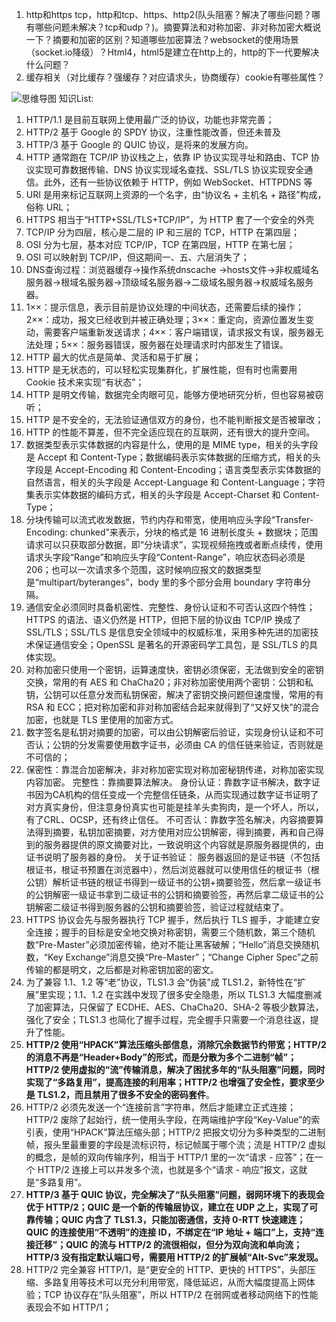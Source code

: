 <!-- https://mp.weixin.qq.com/s/kLQtdVkSF-BiEnWlzKUZXQ -->
1. http和https tcp，http和tcp、https、http2(队头阻塞？解决了哪些问题？哪有哪些问题未解决？tcp和udp？)。摘要算法和对称加密、非对称加密大概说一下？摘要和加密的区别？知道哪些加密算法？websocket的使用场景（socket.io降级）？Html4，html5是建立在http上的，http的下一代要解决什么问题？
2. 缓存相关（对比缓存？强缓存？对应请求头，协商缓存）cookie有哪些属性？


![思维导图](https://static001.geekbang.org/resource/image/27/cc/2781919e73f5d258ff1dc371af632acc.png)
知识List:
1. HTTP/1.1 是目前互联网上使用最广泛的协议，功能也非常完善；
2. HTTP/2 基于 Google 的 SPDY 协议，注重性能改善，但还未普及
3. HTTP/3 基于 Google 的 QUIC 协议，是将来的发展方向。
4. HTTP 通常跑在 TCP/IP 协议栈之上，依靠 IP 协议实现寻址和路由、TCP 协议实现可靠数据传输、DNS 协议实现域名查找、SSL/TLS 协议实现安全通信。此外，还有一些协议依赖于 HTTP，例如 WebSocket、HTTPDNS 等
5. URI 是用来标记互联网上资源的一个名字，由“协议名 + 主机名 + 路径”构成，俗称 URL；
6. HTTPS 相当于“HTTP+SSL/TLS+TCP/IP”，为 HTTP 套了一个安全的外壳
7. TCP/IP 分为四层，核心是二层的 IP 和三层的 TCP，HTTP 在第四层；
8. OSI 分为七层，基本对应 TCP/IP，TCP 在第四层，HTTP 在第七层；
9. OSI 可以映射到 TCP/IP，但这期间一、五、六层消失了；
10. DNS查询过程：浏览器缓存->操作系统dnscache ->hosts文件->非权威域名服务器->根域名服务器->顶级域名服务器->二级域名服务器->权威域名服务器。
11. 1××：提示信息，表示目前是协议处理的中间状态，还需要后续的操作；2××：成功，报文已经收到并被正确处理；3××：重定向，资源位置发生变动，需要客户端重新发送请求；4××：客户端错误，请求报文有误，服务器无法处理；5××：服务器错误，服务器在处理请求时内部发生了错误。
12. HTTP 最大的优点是简单、灵活和易于扩展；
13. HTTP 是无状态的，可以轻松实现集群化，扩展性能，但有时也需要用 Cookie 技术来实现“有状态”；
14. HTTP 是明文传输，数据完全肉眼可见，能够方便地研究分析，但也容易被窃听；
15. HTTP 是不安全的，无法验证通信双方的身份，也不能判断报文是否被窜改；
16. HTTP 的性能不算差，但不完全适应现在的互联网，还有很大的提升空间。
17. 数据类型表示实体数据的内容是什么，使用的是 MIME type，相关的头字段是 Accept 和 Content-Type；数据编码表示实体数据的压缩方式，相关的头字段是 Accept-Encoding 和 Content-Encoding；语言类型表示实体数据的自然语言，相关的头字段是 Accept-Language 和 Content-Language；字符集表示实体数据的编码方式，相关的头字段是 Accept-Charset 和 Content-Type；
18. 分块传输可以流式收发数据，节约内存和带宽，使用响应头字段“Transfer-Encoding: chunked”来表示，分块的格式是 16 进制长度头 + 数据块；范围请求可以只获取部分数据，即“分块请求”，实现视频拖拽或者断点续传，使用请求头字段“Range”和响应头字段“Content-Range”，响应状态码必须是 206；也可以一次请求多个范围，这时候响应报文的数据类型是“multipart/byteranges”，body 里的多个部分会用 boundary 字符串分隔。
19. 通信安全必须同时具备机密性、完整性、身份认证和不可否认这四个特性；HTTPS 的语法、语义仍然是 HTTP，但把下层的协议由 TCP/IP 换成了 SSL/TLS；SSL/TLS 是信息安全领域中的权威标准，采用多种先进的加密技术保证通信安全；OpenSSL 是著名的开源密码学工具包，是 SSL/TLS 的具体实现。
20. 对称加密只使用一个密钥，运算速度快，密钥必须保密，无法做到安全的密钥交换，常用的有 AES 和 ChaCha20；非对称加密使用两个密钥：公钥和私钥，公钥可以任意分发而私钥保密，解决了密钥交换问题但速度慢，常用的有 RSA 和 ECC；把对称加密和非对称加密结合起来就得到了“又好又快”的混合加密，也就是 TLS 里使用的加密方式。
21. 数字签名是私钥对摘要的加密，可以由公钥解密后验证，实现身份认证和不可否认；公钥的分发需要使用数字证书，必须由 CA 的信任链来验证，否则就是不可信的；
22. 保密性：靠混合加密解决，非对称加密实现对称加密秘钥传递，对称加密实现内容加密。
完整性：靠摘要算法解决。
身份认证：靠数字证书解决，数字证书因为CA机构的信任变成一个完整信任链条，从而实现通过数字证书证明了对方真实身份，但注意身份真实也可能是挂羊头卖狗肉，是一个坏人，所以，有了CRL、OCSP，还有终止信任。
不可否认：靠数字签名解决，内容摘要算法得到摘要，私钥加密摘要，对方使用对应公钥解密，得到摘要，再和自己得到的服务器提供的原文摘要对比，一致说明这个内容就是原服务器提供的，由证书说明了服务器的身份。
关于证书验证：
服务器返回的是证书链（不包括根证书，根证书预置在浏览器中），然后浏览器就可以使用信任的根证书（根公钥）解析证书链的根证书得到一级证书的公钥+摘要验签，然后拿一级证书的公钥解密一级证书拿到二级证书的公钥和摘要验签，再然后拿二级证书的公钥解密二级证书得到服务器的公钥和摘要验签，验证过程就结束了。
23. HTTPS 协议会先与服务器执行 TCP 握手，然后执行 TLS 握手，才能建立安全连接；握手的目标是安全地交换对称密钥，需要三个随机数，第三个随机数“Pre-Master”必须加密传输，绝对不能让黑客破解；“Hello”消息交换随机数，“Key Exchange”消息交换“Pre-Master”；“Change Cipher Spec”之前传输的都是明文，之后都是对称密钥加密的密文。
24. 为了兼容 1.1、1.2 等“老”协议，TLS1.3 会“伪装”成 TLS1.2，新特性在“扩展”里实现；1.1、1.2 在实践中发现了很多安全隐患，所以 TLS1.3 大幅度删减了加密算法，只保留了 ECDHE、AES、ChaCha20、SHA-2 等极少数算法，强化了安全；TLS1.3 也简化了握手过程，完全握手只需要一个消息往返，提升了性能。
25. **HTTP/2 使用“HPACK”算法压缩头部信息，消除冗余数据节约带宽；HTTP/2 的消息不再是“Header+Body”的形式，而是分散为多个二进制“帧”；HTTP/2 使用虚拟的“流”传输消息，解决了困扰多年的“队头阻塞”问题，同时实现了“多路复用”，提高连接的利用率；HTTP/2 也增强了安全性，要求至少是 TLS1.2，而且禁用了很多不安全的密码套件**。
26. HTTP/2 必须先发送一个“连接前言”字符串，然后才能建立正式连接；HTTP/2 废除了起始行，统一使用头字段，在两端维护字段“Key-Value”的索引表，使用“HPACK”算法压缩头部；HTTP/2 把报文切分为多种类型的二进制帧，报头里最重要的字段是流标识符，标记帧属于哪个流；流是 HTTP/2 虚拟的概念，是帧的双向传输序列，相当于 HTTP/1 里的一次“请求 - 应答”；在一个 HTTP/2 连接上可以并发多个流，也就是多个“请求 - 响应”报文，这就是“多路复用”。
27. **HTTP/3 基于 QUIC 协议，完全解决了“队头阻塞”问题，弱网环境下的表现会优于 HTTP/2；QUIC 是一个新的传输层协议，建立在 UDP 之上，实现了可靠传输；QUIC 内含了 TLS1.3，只能加密通信，支持 0-RTT 快速建连；QUIC 的连接使用“不透明”的连接 ID，不绑定在“IP 地址 + 端口”上，支持“连接迁移”；QUIC 的流与 HTTP/2 的流很相似，但分为双向流和单向流；HTTP/3 没有指定默认端口号，需要用 HTTP/2 的扩展帧“Alt-Svc”来发现。**
28. HTTP/2 完全兼容 HTTP/1，是“更安全的 HTTP、更快的 HTTPS”，头部压缩、多路复用等技术可以充分利用带宽，降低延迟，从而大幅度提高上网体验；TCP 协议存在“队头阻塞”，所以 HTTP/2 在弱网或者移动网络下的性能表现会不如 HTTP/1；